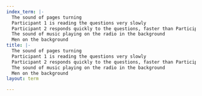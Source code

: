 ```yaml
---
index_term: |-
  The sound of pages turning
  Participant 1 is reading the questions very slowly
  Participant 2 responds quickly to the questions, faster than Participant 1
  The sound of music playing on the radio in the background
  Men on the background
title: |-
  The sound of pages turning
  Participant 1 is reading the questions very slowly
  Participant 2 responds quickly to the questions, faster than Participant 1
  The sound of music playing on the radio in the background
  Men on the background
layout: term

---
```

